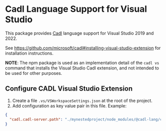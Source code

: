 # Cadl Language Support for Visual Studio

This package provides [Cadl](https://github.com/microsoft/cadl) language support for Visual Studio 2019 and 2022.

See https://github.com/microsoft/cadl#installing-visual-studio-extension for installation instructions.

**NOTE**: The npm package is used as an implementation detail of the `cadl vs` command that installs the Visual Studio Cadl extension, and not intended to be used for other purposes.

## Configure CADL Visual Studio Extension

1. Create a file `.vs/VSWorkspaceSettings.json` at the root of the project.
2. Add configuration as key value pair in this file. Example:

```json
{
  "cadl.cadl-server.path": "./mynestedproject/node_modules/@cadl-lang/compiler"
}
```
